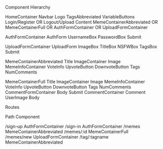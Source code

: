 Component Hierarchy

HomeContainer
  Navbar
    Logo
    TagsAbbreviated
    VariableButtons    
      Login/Register
      OR
      Logout/Upload
  Content
    MemeContainerAbbreviated
    OR
    MemeContainerFull
    OR
    AuthFormContainer
    OR
    UploadFormContainer

AuthFormContainer
  AuthForm
    UsernameBox
    PasswordBox
    Submit

UploadFormContainer
  UploadForm
    ImageBox
    TitleBox
    NSFWBox
    TagsBox
    Submit

MemeContainerAbbreviated
  Title
  ImageContainer
    Image
  MemeInfoContainer
    VoteInfo
    UpvoteButton
    DownvoteButton
    Tags
    NumComments

MemeContainerFull
  Title
  ImageContainer
    Image
  MemeInfoContainer
    VoteInfo
    UpvoteButton
    DownvoteButton
    Tags
    NumComments
  CommentFormContainer
    Body
    Submit
  CommentContainer
    Comment
      UserImage
      Body


Routes

Path                    Component

/sign-up                AuthFormContainer
/sign-in                AuthFormContainer
/memes                  MemeContainerAbbreviated
/memes/:id              MemeContainerFull  
/memes/new              UploadFormContainer
/tag/:tagname           MemeContainerAbbreviated
